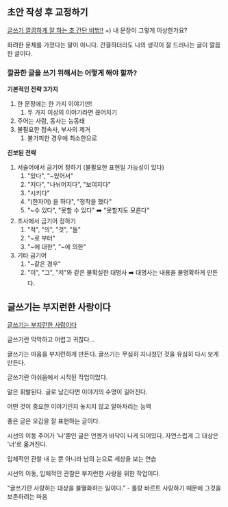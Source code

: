 ## 초안 작성 후 교정하기

[글쓰기 깔끔하게 잘 하는 초 간단 비법!!](https://www.youtube.com/watch?v=xCJouHWPhc8)
+) 내 문장이 그렇게 이상한가요?

화려한 문체를 가졌다는 말이 아니다.
간결하더라도 나의 생각이 잘 드러나는 글이 깔끔한 글이다.

### 깔끔한 글을 쓰기 위해서는 어떻게 해야 할까?

**기본적인 전략 3가지**
1. 한 문장에는 한 가지 이야기만!
	1. 두 가지 이상의 이야기라면 끊어치기
2. 주어는 사람, 동사는 능동태
3. 불필요한 접속사, 부사의 제거
	1. 불가피한 경우에 최소한으로

**진보된 전략**
1. 서술어에서 금기어 정하기 (불필요한 표현일 가능성이 있다)
	1. "있다", "~있어서"
	2. "지다", "나뉘어지다", "보여지다"
	3. "시키다"
	4. "(한자어) 을 하다", "정착을 했다"
	5. "~수 있다", "못할 수 있다" ➡️ "못할지도 모른다"
2. 조사에서 금기어 정하기
	1. "적", "의", "것", "들"
	2. "~로 부터"
	3. "~에 대한", "~에 의한"
3. 기타 금기어
	1. "~같은 경우"
	2. "이", "그", "저"와 같은 불확실한 대명사 ➡️ 대명사는 내용을 불명확하게 만든다.


## 글쓰기는 부지런한 사랑이다

[글쓰기는 부지런한 사랑이다](https://www.youtube.com/watch?v=dr6z0JdcxbI)

글쓰기란 막막하고 어렵고 귀찮다...

글쓰기는 마음을 부지런하게 만든다.
글쓰기는 무심히 지나쳤던 것을 유심히 다시 보게 만든다.

글쓰기란 아쉬움에서 시작된 작업이었다.

말은 휘발된다.
글로 남긴다면 이야기의 수명이 길어진다.

어떤 것이 중요한 이야기인지 놓치지 않고 알아차리는 능력

좋은 글은 오감을 잘 표현하는 글이다.

시선의 이동
주어가 '나'뿐인 글은 언젠가 바닥이 나게 되어있다.
자연스럽게 그 대상은 '너'로 옮겨진다.

입체적인 관찰
내 눈 뿐 아니라 남의 눈으로 세상을 보는 연습

시선의 이동, 입체적인 관찰은 부지런한 사랑을 위한 작업이다.

"글쓰기란 사랑하는 대상을 불멸화하는 일이다."  - 롤랑 바르트
사랑하기 때문에 그것을 보존하려는 마음
